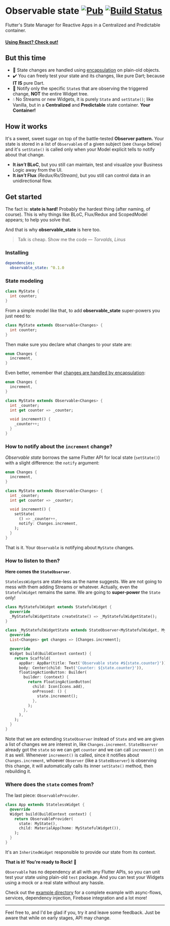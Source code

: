 # Observable state [![Pub](https://img.shields.io/pub/v/observable_state.svg)](https://pub.dartlang.org/packages/observable_state) [![Build Status](https://api.cirrus-ci.com/github/leocavalcante/observable_state.svg)](https://cirrus-ci.com/github/leocavalcante/observable_state)

Flutter's State Manager for Reactive Apps in a Centralized and Predictable container.

#### [Using React? Check out!](https://github.com/leocavalcante/observable-state)

## But this time

- 🧰 State changes are handled using [encapsulation](https://martinfowler.com/bliki/TellDontAsk.html) on plain-old objects.
- ✔️ You can freely test your state and its changes, like pure Dart; because **IT IS** pure Dart.
- 🎯 Notify only the specific `State`s that are observing the triggered change, **NOT** the entire Widget tree.
- 💧 No Streams or new Widgets, it is purely `State` and `setState()`; like Vanilla, but in a **Centralized** and **Predictable** state container. **Your Container!**

## How it works

It's a sweet, sweet sugar on top of the battle-tested **Observer pattern.** Your state is stored in a list of `Observable`s of a given subject (see `Change` below) and it's `setState()` is called only when your Model explicit tells to notify about that change.

- **It _isn't_ BLoC**, but you still can maintain, test and visualize your Business Logic away from the UI.
- **It _isn't_ Flux** *(Redux/Rx/Stream)*, but you still can control data in an unidirectional flow.

## Get started

The fact is: **state is hard!** Probably the hardest thing (after naming, of course). This is why things like BLoC, Flux/Redux and ScopedModel appears; to help you solve that.

And that is why **observable_state** is here too.

> Talk is cheap. Show me the code &mdash; <cite>Torvalds, Linus</cite>

### Installing

```yaml
dependencies:
  observable_state: ^0.1.0
```

### State modeling

```dart
class MyState {
  int counter;
}
```

From a simple model like that, to add **observable_state** super-powers you just need to:

```dart
class MyState extends Observable<Changes> {
  int counter;
}
```

Then make sure you declare what changes to your state are:

```dart
enum Changes {
  increment,
}
```

Even better, remember that [changes are handled by encapsulation](https://martinfowler.com/bliki/TellDontAsk.html):

```dart
enum Changes {
  increment,
}

class MyState extends Observable<Changes> {
  int _counter;
  int get counter => _counter;

  void increment() {
    _counter++;
  }
}
```

### How to notify about the `increment` change?

*Observable state* borrows the same Flutter API for local state (`setState()`) with a slight difference: the `notify` argument:

```dart
enum Changes {
  increment,
}

class MyState extends Observable<Changes> {
  int _counter;
  int get counter => _counter;

  void increment() {
    setState(
      () => _counter++,
      notify: Changes.increment,
    );
  }
}
```

That is it. Your `Observable` is notifying about `MyState` changes.

### How to listen to then?

**Here comes the `StateObserver`**.

`StatelessWidget`s are state-less as the name suggests. We are not going to mess with them adding Streams or whatever. Actually, even the `StatefulWidget` remains the same. We are going to **super-power** the `State` only!

```dart
class MyStatefulWidget extends StatefulWidget {
  @override
  _MyStatefulWidgetState createState() => _MyStatefulWidgetState();
}

class _MyStatefulWidgetState extends StateObserver<MyStatefulWidget, MyState, Changes> {
  @override
  List<Changes> get changes => [Changes.increment];

  @override
  Widget build(BuildContext context) {
    return Scaffold(
      appBar: AppBar(title: Text('Observable state #${state.counter}')),
      body: Center(child: Text('Counter: ${state.counter}')),
      floatingActionButton: Builder(
        builder: (context) {
          return FloatingActionButton(
            child: Icon(Icons.add),
            onPressed: () {
              state.increment();
            },
          );
        },
      ),
    );
  }
}
```

Note that we are extending `StateObserver` instead of `State` and we are given a list of changes we are interest in, like `Changes.increment`.
`StateObserver` already got the `state` so we can get `counter` and we can call `increment()` on it as well.
Whenever `increment()` is called, since it notifies about `Changes.increment`, whoever `Observer` (like a `StateObserver`) is observing this change, it will automatically calls its inner `setState()` method, then rebuilding it.

### Where does the `state` comes from?

The last piece: `ObservableProvider`.

```dart
class App extends StatelessWidget {
  @override
  Widget build(BuildContext context) {
    return ObservableProvider(
      state: MyState(),
      child: MaterialApp(home: MyStatefulWidget()),
    );
  }
}
```

It's an `InheritedWidget` responsible to provide our state from its context.

**That is it! You're ready to Rock! 🎸**

`Observable` has no dependency at all with any Flutter APIs, so you can unit test your state using plain-old `test` package. And you can test your Widgets using a mock or a real state without any hassle.

Check out the [example directory](example) for a complete example with async-flows, services, dependency injection, Firebase integration and a lot more!

*****

Feel free to, and I'd be glad if you, try it and leave some feedback. Just be aware that while on early stages, API may change.
